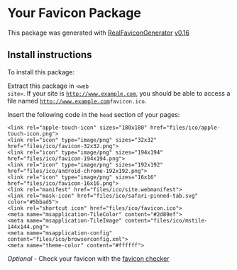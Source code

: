# Your Favicon Package

This package was generated with [RealFaviconGenerator](https://realfavicongenerator.net/) [v0.16](https://realfavicongenerator.net/change_log#v0.16)

## Install instructions

To install this package:

Extract this package in <code>&lt;web site&gt;<?php echo /files/ico/ ?></code>. If your site is <code>http://www.example.com</code>, you should be able to access a file named <code>http://www.example.com<?php echo /files/ico/ ?>favicon.ico</code>.

Insert the following code in the `head` section of your pages:

    <link rel="apple-touch-icon" sizes="180x180" href="files/ico/apple-touch-icon.png">
    <link rel="icon" type="image/png" sizes="32x32" href="files/ico/favicon-32x32.png">
    <link rel="icon" type="image/png" sizes="194x194" href="files/ico/favicon-194x194.png">
    <link rel="icon" type="image/png" sizes="192x192" href="files/ico/android-chrome-192x192.png">
    <link rel="icon" type="image/png" sizes="16x16" href="files/ico/favicon-16x16.png">
    <link rel="manifest" href="files/ico/site.webmanifest">
    <link rel="mask-icon" href="files/ico/safari-pinned-tab.svg" color="#5bbad5">
    <link rel="shortcut icon" href="files/ico/favicon.ico">
    <meta name="msapplication-TileColor" content="#2d89ef">
    <meta name="msapplication-TileImage" content="files/ico/mstile-144x144.png">
    <meta name="msapplication-config" content="files/ico/browserconfig.xml">
    <meta name="theme-color" content="#ffffff">

*Optional* - Check your favicon with the [favicon checker](https://realfavicongenerator.net/favicon_checker)
